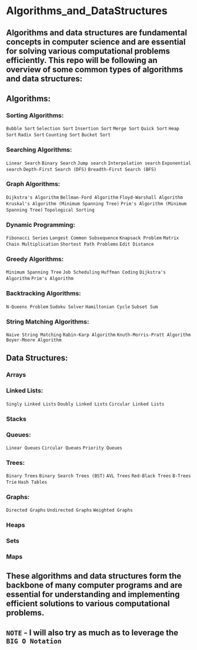 # Algorithms_and_DataStructures

## Algorithms and data structures are fundamental concepts in computer science and are essential for solving various computational problems efficiently. This repo will be following an overview of some common types of algorithms and data structures:

## Algorithms:
### Sorting Algorithms:

`Bubble Sort`
`Selection Sort`
`Insertion Sort`
`Merge Sort`
`Quick Sort`
`Heap Sort`
`Radix Sort`
`Counting Sort`
`Bucket Sort`

### Searching Algorithms:

`Linear Search`
`Binary Search`
`Jump search`
`Interpolation search`
`Exponential search`
`Depth-First Search (DFS)`
`Breadth-First Search (BFS)`

### Graph Algorithms:

`Dijkstra's Algorithm`
`Bellman-Ford Algorithm`
`Floyd-Warshall Algorithm`
`Kruskal's Algorithm (Minimum Spanning Tree)`
`Prim's Algorithm (Minimum Spanning Tree)`
`Topological Sorting`

### Dynamic Programming:

`Fibonacci Series`
`Longest Common Subsequence`
`Knapsack Problem`
`Matrix Chain Multiplication`
`Shortest Path Problems`
`Edit Distance`

### Greedy Algorithms:

`Minimum Spanning Tree`
`Job Scheduling`
`Huffman Coding`
`Dijkstra's Algorithm`
`Prim's Algorithm`

### Backtracking Algorithms:

`N-Queens Problem`
`Sudoku Solver`
`Hamiltonian Cycle`
`Subset Sum`

### String Matching Algorithms:

`Naive String Matching`
`Rabin-Karp Algorithm`
`Knuth-Morris-Pratt Algorithm`
`Boyer-Moore Algorithm`




## Data Structures:
### Arrays

### Linked Lists:

`Singly Linked Lists`
`Doubly Linked Lists`
`Circular Linked Lists`

### Stacks

### Queues:

`Linear Queues`
`Circular Queues`
`Priority Queues`

### Trees:

`Binary Trees`
`Binary Search Trees (BST)`
`AVL Trees`
`Red-Black Trees`
`B-Trees`
`Trie`
`Hash Tables`

### Graphs:

`Directed Graphs`
`Undirected Graphs`
`Weighted Graphs`

### Heaps

### Sets

### Maps

## These algorithms and data structures form the backbone of many computer programs and are essential for understanding and implementing efficient solutions to various computational problems.

## `NOTE` - I will also try as much as to leverage the `BIG O Notation`




